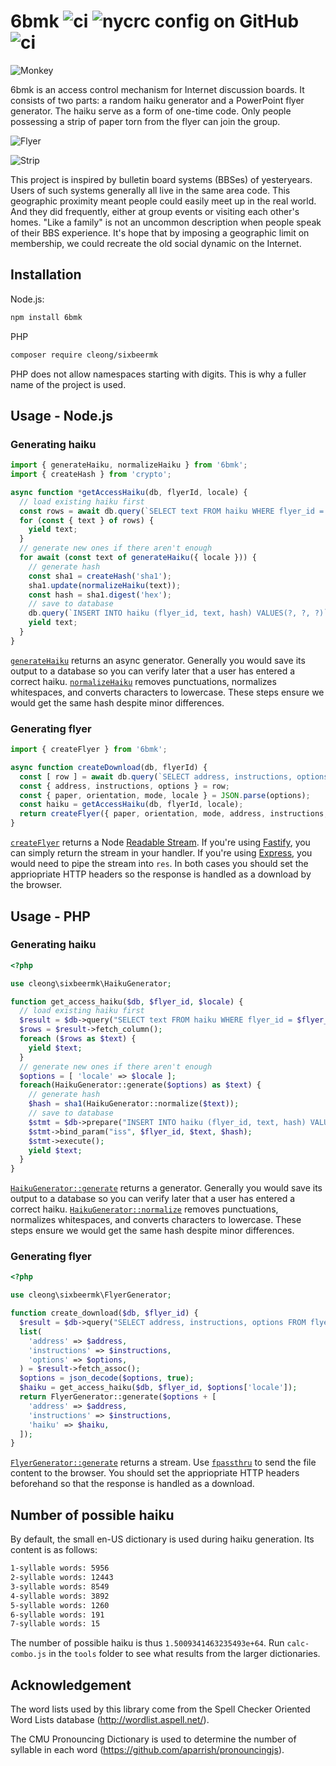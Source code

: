 # 6bmk ![ci](https://img.shields.io/github/actions/workflow/status/chung-leong/6bmk/node.js.yml?branch=main&label=Node.js%20CI&logo=github) ![nycrc config on GitHub](https://img.shields.io/nycrc/chung-leong/6bmk) ![ci](https://img.shields.io/github/actions/workflow/status/chung-leong/6bmk/php.yml?branch=main&label=PHP%20CI&logo=github)

![Monkey](./doc/images/infinite-monkey.svg)

6bmk is an access control mechanism for Internet discussion boards. It consists of two parts:
a random haiku generator and a PowerPoint flyer generator. The haiku serve as a form of 
one-time code. Only people possessing a strip of paper torn from the flyer can join the 
group.

![Flyer](./doc/images/photo-1.jpg)

![Strip](./doc/images/photo-2.jpg)

This project is inspired by bulletin board systems (BBSes) of yesteryears. Users of such 
systems generally all live in the same area code. This geographic proximity meant people
could easily meet up in the real world. And they did frequently, either at group events 
or visiting each other's homes. "Like a family" is not an uncommon description when 
people speak of their BBS experience. It's hope that by imposing a geographic limit on 
membership, we could recreate the old social dynamic on the Internet.

## Installation 

Node.js:
```sh
npm install 6bmk
```

PHP
```sh
composer require cleong/sixbeermk
```

PHP does not allow namespaces starting with digits. This is why a fuller name of the 
project is used.

## Usage - Node.js

### Generating haiku

```js
import { generateHaiku, normalizeHaiku } from '6bmk';
import { createHash } from 'crypto';

async function *getAccessHaiku(db, flyerId, locale) {
  // load existing haiku first
  const rows = await db.query(`SELECT text FROM haiku WHERE flyer_id = ?`, [ flyerId ]);
  for (const { text } of rows) {
    yield text;
  }
  // generate new ones if there aren't enough
  for await (const text of generateHaiku({ locale })) {
    // generate hash
    const sha1 = createHash('sha1');
    sha1.update(normalizeHaiku(text));
    const hash = sha1.digest('hex');
    // save to database
    db.query(`INSERT INTO haiku (flyer_id, text, hash) VALUES(?, ?, ?)`, [ flyerId, text, hash ]);
    yield text;
  }
}
```

[`generateHaiku`](./doc/generateHaiku.md#readme) returns an async generator. Generally you would 
save its output to a database so you can verify later that a user has entered a correct 
haiku. [`normalizeHaiku`](./doc/normalizeHaiku.md#readme) removes punctuations, normalizes
whitespaces, and converts characters to lowercase. These steps ensure we would get the 
same hash despite minor differences.

### Generating flyer

```js
import { createFlyer } from '6bmk';

async function createDownload(db, flyerId) {
  const [ row ] = await db.query(`SELECT address, instructions, options FROM flyer WHERE id = ?`, [ flyerId ]);
  const { address, instructions, options } = row;
  const { paper, orientation, mode, locale } = JSON.parse(options);
  const haiku = getAccessHaiku(db, flyerId, locale);
  return createFlyer({ paper, orientation, mode, address, instructions, haiku });
}
```

[`createFlyer`](./doc/createFlyer.md#readme) returns a Node 
[Readable Stream](https://nodejs.org/api/stream.html#readable-streams). If you're using 
[Fastify](https://www.fastify.io/), you can simply return the stream in your handler. 
If you're using [Express](https://expressjs.com/), you would need to pipe the stream 
into `res`. In both cases you should set the appriopriate HTTP headers so the response 
is handled as a download by the browser.

## Usage - PHP

### Generating haiku

```php
<?php

use cleong\sixbeermk\HaikuGenerator;

function get_access_haiku($db, $flyer_id, $locale) {
  // load existing haiku first
  $result = $db->query("SELECT text FROM haiku WHERE flyer_id = $flyer_id");
  $rows = $result->fetch_column();
  foreach ($rows as $text) {
    yield $text;
  }
  // generate new ones if there aren't enough
  $options = [ 'locale' => $locale ];
  foreach(HaikuGenerator::generate($options) as $text) {
    // generate hash
    $hash = sha1(HaikuGenerator::normalize($text));
    // save to database
    $stmt = $db->prepare("INSERT INTO haiku (flyer_id, text, hash) VALUES(?, ?, ?)");
    $stmt->bind_param("iss", $flyer_id, $text, $hash);
    $stmt->execute();
    yield $text;
  }
}
```

[`HaikuGenerator::generate`](./doc/HaikuGenerator.md#readme) returns a generator. 
Generally you would save its output to a database so you can verify later that a user 
has entered a correct haiku. 
[`HaikuGenerator::normalize`](./doc/HaikuGenerator.md#readme) removes punctuations, 
normalizes whitespaces, and converts characters to lowercase. These steps ensure we 
would get the same hash despite minor differences.

### Generating flyer

```php
<?php

use cleong\sixbeermk\FlyerGenerator;

function create_download($db, $flyer_id) {
  $result = $db->query("SELECT address, instructions, options FROM flyer WHERE id = $flyer_id");
  list(
    'address' => $address,
    'instructions' => $instructions,
    'options' => $options,
  ) = $result->fetch_assoc();
  $options = json_decode($options, true);
  $haiku = get_access_haiku($db, $flyer_id, $options['locale']);
  return FlyerGenerator::generate($options + [
    'address' => $address,
    'instructions' => $instructions,
    'haiku' => $haiku,
  ]);
}
```

[`FlyerGenerator::generate`](./doc/FlyerGenerator.md#readme) returns a stream.
Use [`fpassthru`](https://www.php.net/manual/en/function.fpassthru.php) to send 
the file content to the browser. You should set the appriopriate HTTP headers 
beforehand so that the response is handled as a download.

## Number of possible haiku

By default, the small en-US dictionary is used during haiku generation. Its content
is as follows:

```sh
1-syllable words: 5956
2-syllable words: 12443
3-syllable words: 8549
4-syllable words: 3892
5-syllable words: 1260
6-syllable words: 191
7-syllable words: 15
```

The number of possible haiku is thus `1.5009341463235493e+64`. Run `calc-combo.js` 
in the `tools` folder to see what results from the larger dictionaries.

## Acknowledgement

The word lists used by this library come from the Spell Checker Oriented Word Lists
database (http://wordlist.aspell.net/).

The CMU Pronouncing Dictionary is used to determine the number of syllable 
in each word (https://github.com/aparrish/pronouncingjs).